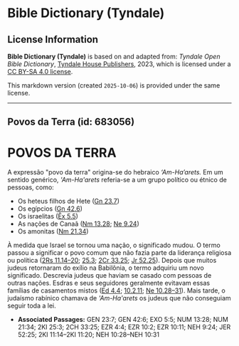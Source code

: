 # Bible Dictionary (Tyndale)

## License Information

**Bible Dictionary (Tyndale)** is based on and adapted from: _Tyndale Open Bible Dictionary_, [Tyndale House Publishers](https://tyndaleopenresources.com/), 2023, which is licensed under a [CC BY-SA 4.0 license](https://creativecommons.org/licenses/by-sa/4.0/legalcode.en).

This markdown version (created `2025-10-06`) is provided under the same license.



--------------------------------

## Povos da Terra (id: 683056)

POVOS DA TERRA
==============

A expressão "povo da terra" origina\-se do hebraico *‘Am\-Ha’arets.* Em um sentido genérico, *'Am\-Ha'arets* referia\-se a um grupo político ou étnico de pessoas, como:

* Os heteus filhos de Hete ([Gn 23\.7](https://ref.ly/Gen23:7))
* Os egípcios ([Gn 42\.6](https://ref.ly/Gen42:6))
* Os israelitas ([Êx 5\.5](https://ref.ly/Exod5:5))
* As nações de Canaã ([Nm 13\.28](https://ref.ly/Num13:28); [Ne 9\.24](https://ref.ly/Neh9:24))
* Os amonitas ([Nm 21\.34](https://ref.ly/Num21:34))

À medida que Israel se tornou uma nação, o significado mudou. O termo passou a significar o povo comum que não fazia parte da liderança religiosa ou política ([2Rs 11\.14–20](https://ref.ly/2Kgs11:14-2Kgs11:20); [25\.3](https://ref.ly/2Kgs25:3); [2Cr 33\.25](https://ref.ly/2Chr33:25); [Jr 52\.25](https://ref.ly/Jer52:25)). Depois que muitos judeus retornaram do exílio na Babilônia, o termo adquiriu um novo significado. Descrevia judeus que haviam se casado com pessoas de outras nações. Esdras e seus seguidores geralmente evitavam essas famílias de casamentos mistos ([Ed 4\.4](https://ref.ly/Ezra4:4); [10\.2,11](https://ref.ly/Ezra10:2,Ezra10:11); [Ne 10\.28–31](https://ref.ly/Neh10:28-Neh10:31)). Mais tarde, o judaísmo rabínico chamava de *'Am\-Ha'arets* os judeus que não conseguiam seguir toda a lei.

* **Associated Passages:** GEN 23:7; GEN 42:6; EXO 5:5; NUM 13:28; NUM 21:34; 2KI 25:3; 2CH 33:25; EZR 4:4; EZR 10:2; EZR 10:11; NEH 9:24; JER 52:25; 2KI 11:14–2KI 11:20; NEH 10:28–NEH 10:31

